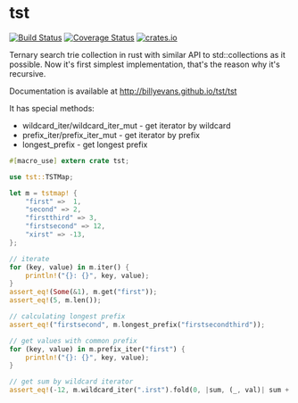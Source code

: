 # tst

[![Build Status](https://travis-ci.org/billyevans/tst.svg?branch=master)](https://travis-ci.org/billyevans/tst)
[![Coverage Status](https://coveralls.io/repos/billyevans/tst/badge.svg?branch=master)](https://coveralls.io/r/billyevans/tst?branch=master)
[![crates.io](http://meritbadge.herokuapp.com/tst)](https://crates.io/crates/tst)

Ternary search trie collection in rust with similar API to std::collections as it possible.
Now it's first simplest implementation, that's the reason why it's recursive.

Documentation is available at http://billyevans.github.io/tst/tst

It has special methods:
- wildcard_iter/wildcard_iter_mut - get iterator by wildcard
- prefix_iter/prefix_iter_mut - get iterator by prefix
- longest_prefix - get longest prefix



```rust
#[macro_use] extern crate tst;

use tst::TSTMap;

let m = tstmap! {
    "first" =>  1,
    "second" => 2,
    "firstthird" => 3,
    "firstsecond" => 12,
    "xirst" => -13,
};

// iterate
for (key, value) in m.iter() {
    println!("{}: {}", key, value);
}
assert_eq!(Some(&1), m.get("first"));
assert_eq!(5, m.len());

// calculating longest prefix
assert_eq!("firstsecond", m.longest_prefix("firstsecondthird"));

// get values with common prefix
for (key, value) in m.prefix_iter("first") {
    println!("{}: {}", key, value);
}

// get sum by wildcard iterator
assert_eq!(-12, m.wildcard_iter(".irst").fold(0, |sum, (_, val)| sum + val));
```
